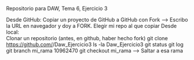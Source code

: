 Repositorio para DAW, Tema 6, Ejercicio 3

Desde GitHub:
  Copiar un proyecto de GitHub a GitHub con Fork --> Escribo la URL en  navegador y doy a FORK. Elegir mi repo al que copiar
Desde local:  
  Clonar un repositorio (antes, en github, haber hecho fork)
  git clone https://github.com/<cuenta>/Daw_Ejercicio3
  ls -la Daw_Ejercicio3
  git status
  git log
  git branch mi_rama 10962470
  git checkout mi_rama --> Saltar a esa rama
